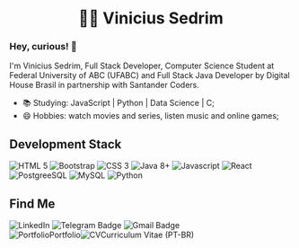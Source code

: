  <div>
    <div align="center">
      <h1>
        <g-emoji class="g-emoji" alias="man_technologist" fallback-src="https://github.githubassets.com/images/icons/emoji/unicode/1f469-1f4bb.png">👨&zwj;💻</g-emoji>
        Vinicius Sedrim
      </h1>
    </div>
     <div align="left">
      <h3>Hey, curious! <g-emoji class="g-emoji" alias="wave" fallback-src="https://github.githubassets.com/images/icons/emoji/unicode/1f44b.png">👋</g-emoji>
      </h3>
      <p>I'm Vinicius Sedrim, Full Stack Developer, Computer Science Student at Federal University of ABC (UFABC) and Full Stack Java Developer by Digital House Brasil in partnership with Santander Coders.</p>
    </div>
    <div>
      <ul>
        <li>
          <g-emoji class="g-emoji" alias="books"
            fallback-src="https://github.githubassets.com/images/icons/emoji/unicode/1f4da.png">📚</g-emoji> Studying:
          JavaScript | Python | Data Science | C;
        </li>
        <li>
          <g-emoji class="g-emoji" alias="smile"
            fallback-src="https://github.githubassets.com/images/icons/emoji/unicode/1f604.png">😄</g-emoji> Hobbies:
          watch movies and series, listen music and online games;
        </li>
      </ul>
    </div>
    <div align="left">
      <h2>Development Stack</h2>
      <img src="https://img.icons8.com/color/48/000000/html-5.png" title="HTML 5" />
      <img src="https://img.icons8.com/color/48/000000/bootstrap.png" title="Bootstrap" />
      <img src="https://img.icons8.com/color/48/000000/css3.png" title="CSS 3" />
      <img src="https://img.icons8.com/color/48/000000/java-coffee-cup-logo.png" title="Java 8+" />
      <img src="https://img.icons8.com/color/48/000000/javascript.png" title="Javascript" />
      <img src="https://img.icons8.com/color/48/000000/react-native.png" title="React" />
      <img src="https://img.icons8.com/color/48/000000/postgreesql.png" title="PostgreeSQL" />
      <img src="https://img.icons8.com/metro/48/000000/mysql.png" title="MySQL" />
      <img src="https://img.icons8.com/color/48/000000/python.png" title="Python" />
    </div>
    <div align="left">
      <h2>Find Me</h2>
      <a href="https://www.linkedin.com/in/rayannebertolacelima" target="_blank" style="text-decoration: none">
        <img src="https://camo.githubusercontent.com/0271c9f903c82d91b19ebd8458901d7c61ce1528/68747470733a2f2f696d672e736869656c64732e696f2f62616467652f4c696e6b6564496e2d2532333030373742352e7376673f267374796c653d666c61742d737175617265266c6f676f3d6c696e6b6564696e266c6f676f436f6c6f723d7768697465"
          alt="LinkedIn"
          data-canonical-src="https://img.shields.io/badge/LinkedIn-%230077B5.svg?&amp;style=flat-square&amp;logo=linkedin&amp;logoColor=white"
          style="max-width:100%;">
      </a>
      <a href="https://t.me/rayanneblima" target="_blank" style="text-decoration: none">
        <img src="https://camo.githubusercontent.com/627a4a98478d460b2acca139a9b5e0face41aa4c/68747470733a2f2f696d672e736869656c64732e696f2f62616467652f2d54656c656772616d2d3163613066313f7374796c653d666c61742d737175617265266c6162656c436f6c6f723d316361306631266c6f676f3d74656c656772616d266c6f676f436f6c6f723d7768697465266c696e6b3d68747470733a2f2f742e6d652f6c75636173676462"
          alt="Telegram Badge"
          data-canonical-src="https://img.shields.io/badge/-Telegram-1ca0f1?style=flat-square&amp;labelColor=1ca0f1&amp;logo=telegram&amp;logoColor=white&amp;" style="
          max-width:100%;">
      </a>
      <a href="mailto:rayanne22a@gmail.com" target="_blank" style="text-decoration: none"><img       src="https://camo.githubusercontent.com/2ddaca6465df34255a9431f5ebb85ca440d06625/68747470733a2f2f696d672e736869656c64732e696f2f62616467652f2d476d61696c2d6331343433383f7374796c653d666c61742d737175617265266c6f676f3d476d61696c266c6f676f436f6c6f723d7768697465266c696e6b3d6d61696c746f3a6c75636173676462697474656e636f75727440676d61696c2e636f6d"
          alt="Gmail Badge"
          data-canonical-src="https://img.shields.io/badge/-Gmail-c14438?style=flat-square&amp;logo=Gmail&amp;logoColor=white&amp;" style="
          max-width:100%;">
      </a>
    </br>
      <div style="display: flex; align-items: center">
        <img src="https://img.icons8.com/fluent/36/000000/webpage.png" title="Portfolio" />
        <a href="https://rayanneblima.github.io/" target="_blank" style="text-decoration: none">
          Portfolio
        </a>
        <img src="https://img.icons8.com/ultraviolet/36/000000/download-resume.png" title="CV" />
        <a href="https://drive.google.com/file/d/1akdGjdSQxgFJMnQU0_ZCT1gYvjKShEr6/view?usp=sharing" target="_blank"
          style="text-decoration: none">Curriculum Vitae (PT-BR)
        </a>
      </div>
    </div>
  </div>


